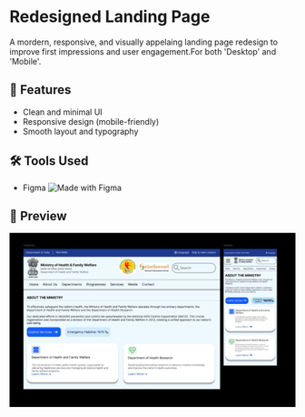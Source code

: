 # Redesigned Landing Page

A mordern, responsive, and visually appelaing landing page redesign to improve first impressions and user engagement.For both 'Desktop' and 'Mobile'.

## 🚀 Features
- Clean and minimal UI
- Responsive design (mobile-friendly)
- Smooth layout and typography

## 🛠️ Tools Used
- Figma ![Made with Figma](https://img.shields.io/badge/Made%20with-Figma-blue?logo=figma)


## 📸 Preview
![Redesigned Website](./redesigned_website.jpg)

